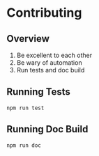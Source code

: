 # Contributing

## Overview

1. Be excellent to each other
2. Be wary of automation
3. Run tests and doc build

## Running Tests

`npm run test`

## Running Doc Build

`npm run doc`
